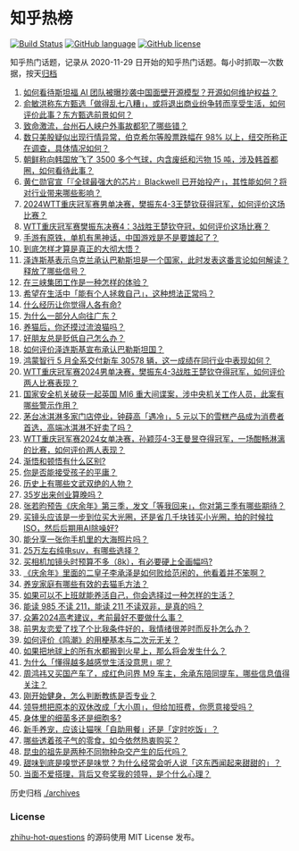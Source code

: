 # 知乎热榜
[![Build Status](https://github.com/ToWeLong/zhihu-hot-questions/workflows/CI/badge.svg)](https://github.com/ToWeLong/zhihu-hot-questions/actions)
[![GitHub language](https://img.shields.io/badge/language-golang-orange.svg)](https://golang.org/)
[![GitHub license](https://img.shields.io/github/license/ToWeLong/zhihu-hot-questions)](https://github.com/ToWeLong/zhihu-hot-questions/blob/main/LICENSE)

知乎热门话题，记录从 2020-11-29 日开始的知乎热门话题。每小时抓取一次数据，按天[归档](./archives)

<!-- BEGIN -->

1. [如何看待斯坦福 AI 团队被曝抄袭中国面壁开源模型？开源如何维护权益？](https://www.zhihu.com/question/657971226)
1. [俞敏洪称东方甄选「做得乱七八糟」，或将退出商业纷争转而享受生活，如何评价此事？东方甄选前景如何？](https://www.zhihu.com/question/657983755)
1. [致命激流，台州石人峡户外事故都犯了哪些错？](https://www.zhihu.com/question/657965756)
1. [数只美股疑似出现行情异常，伯克希尔等股票跌幅在 98% 以上，纽交所称正在调查，具体情况如何？](https://www.zhihu.com/question/658007583)
1. [朝鲜称向韩国放飞了 3500 多个气球，内含废纸和污物 15 吨，涉及韩首都圈，如何看待此事？](https://www.zhihu.com/question/657958912)
1. [黄仁勋官宣「『全球最强大的芯片』Blackwell 已开始投产」，其性能如何？将对行业带来哪些影响？](https://www.zhihu.com/question/657981844)
1. [2024WTT重庆冠军赛男单决赛，樊振东4-3王楚钦获得冠军，如何评价这场比赛？](https://www.zhihu.com/question/658004874)
1. [WTT重庆冠军赛樊振东决赛4：3战胜王楚钦夺冠，如何评价这场比赛？](https://www.zhihu.com/question/658005082)
1. [手游有原铁，单机有黑神话，中国游戏是不是要雄起了？](https://www.zhihu.com/question/657940746)
1. [到底怎样才算是真正的大彻大悟？](https://www.zhihu.com/question/651816394)
1. [泽连斯基表示乌克兰承认巴勒斯坦是一个国家，此时发表这番言论如何解读？释放了哪些信号？](https://www.zhihu.com/question/657957824)
1. [在三峡集团工作是一种怎样的体验？](https://www.zhihu.com/question/56197518)
1. [希望在生活中「能有个人拯救自己」，这种想法正常吗？](https://www.zhihu.com/question/657597001)
1. [什么经历让你觉得人各有命?](https://www.zhihu.com/question/657312747)
1. [为什么一部分人向往广东？](https://www.zhihu.com/question/399248934)
1. [养猫后，你还摸过流浪猫吗？](https://www.zhihu.com/question/653840798)
1. [好朋友总是贬低自己怎么办？](https://www.zhihu.com/question/654797744)
1. [如何评价泽连斯基宣布承认巴勒斯坦国？](https://www.zhihu.com/question/657957157)
1. [鸿蒙智行 5 月全系交付新车 30578 辆，这一成绩在同行业中表现如何？](https://www.zhihu.com/question/657891900)
1. [WTT重庆冠军赛2024男单决赛，樊振东4-3战胜王楚钦夺得冠军，如何评价两人比赛表现？](https://www.zhihu.com/question/658004510)
1. [国家安全机关破获一起英国 MI6 重大间谍案，涉中央机关工作人员，此案有哪些警示作用？](https://www.zhihu.com/question/657954089)
1. [茅台冰淇淋多家门店停业，钟薛高「遇冷」，5 元以下的雪糕产品成为消费者首选，高端冰淇淋不好卖了吗？](https://www.zhihu.com/question/657918800)
1. [WTT重庆冠军赛2024女单决赛，孙颖莎4-3王曼昱夺得冠军，一场酣畅淋漓的比赛，如何评价两人表现？](https://www.zhihu.com/question/658000605)
1. [渐悟和顿悟有什么区别?](https://www.zhihu.com/question/657592288)
1. [你是否能接受孩子的平庸？](https://www.zhihu.com/question/652480711)
1. [历史上有哪些文武双绝的人物？](https://www.zhihu.com/question/656783201)
1. [35岁出来创业算晚吗？](https://www.zhihu.com/question/656959828)
1. [张若昀预告《庆余年》第三季，发文「等我回来」，你对第三季有哪些期待？](https://www.zhihu.com/question/657951084)
1. [买镜头应该是一步到位买大光圈，还是省几千块钱买小光圈，拍的时候拉ISO，然后后期用AI除噪好?](https://www.zhihu.com/question/657170900)
1. [能分享一张你手机里的大海照片吗？](https://www.zhihu.com/question/649732527)
1. [25万左右纯电suv，有哪些选择？](https://www.zhihu.com/question/657307118)
1. [买相机加镜头时预算不多（8k），有必要硬上全画幅吗?](https://www.zhihu.com/question/654977559)
1. [《庆余年》里面的二皇子李承泽是如何败给范闲的，他看着并不笨啊？](https://www.zhihu.com/question/656855938)
1. [养宠家庭有哪些有效的去猫毛方法？](https://www.zhihu.com/question/654579979)
1. [如果可以不上班就能养活自己，你会选择过一种怎样的生活？](https://www.zhihu.com/question/657535065)
1. [能读 985 不读 211，能读 211 不读双非，是真的吗？](https://www.zhihu.com/question/656030468)
1. [众筹2024高考建议，考前最好不要做什么事？](https://www.zhihu.com/question/656722708)
1. [前男友恋爱了找了个比我条件好的，我情绪很差时而反扑怎么办？](https://www.zhihu.com/question/657867510)
1. [如何评价《鸣潮》的用梗基本与二次元无关？](https://www.zhihu.com/question/657224886)
1. [如果把地球上的所有水都搬到火星上，那么将会发生什么？](https://www.zhihu.com/question/655969127)
1. [为什么「懂得越多越感觉生活没意思」呢？](https://www.zhihu.com/question/657864037)
1. [周鸿祎又买国产车了，成红色问界 M9 车主，余承东陪同提车，哪些信息值得关注？](https://www.zhihu.com/question/657894214)
1. [刚开始健身，怎么判断教练是否专业？](https://www.zhihu.com/question/657302408)
1. [领导想把原本的双休改成「大小周」，但给加班费，你愿意接受吗？](https://www.zhihu.com/question/657637122)
1. [身体里的细菌多还是细胞多?](https://www.zhihu.com/question/655770905)
1. [新手养宠，应该让猫咪「自助用餐」还是「定时吃饭」？](https://www.zhihu.com/question/656180162)
1. [哪些透着孩子气的零食，如今依然热衷购买？](https://www.zhihu.com/question/657259251)
1. [昆虫的祖先是两种不同物种杂交产生的后代吗？](https://www.zhihu.com/question/656601151)
1. [甜味到底是嗅觉还是味觉？为什么经常会听人说「这东西闻起来甜甜的」？](https://www.zhihu.com/question/657329834)
1. [当面不爱搭理，背后又夸奖我的领导，是个什么心理？](https://www.zhihu.com/question/657705792)

<!-- END -->

历史归档 [./archives](./archives)


### License
[zhihu-hot-questions](https://github.com/towelong/zhihu-hot-questions) 的源码使用 MIT License 发布。